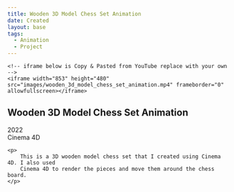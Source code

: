 ```yaml
---
title: Wooden 3D Model Chess Set Animation
date: Created
layout: base
tags:
  - Animation
  - Project
---
```


<div class="videoWrapper ratio-16-9">

    <!-- iframe below is Copy & Pasted from YouTube replace with your own -->
    <iframe width="853" height="480" src="images/wooden_3d_model_chess_set_animation.mp4" frameborder="0" allowfullscreen></iframe>

</div><!-- end .videoWrapper -->

<div class="project_bio">
    <h2>Wooden 3D Model Chess Set Animation</h2>
     <p>
        2022
        <br>
        Cinema 4D
     </p>

    <p>
        This is a 3D wooden model chess set that I created using Cinema 4D. I also used 
        Cinema 4D to render the pieces and move them around the chess board. 
    </p>
</div>